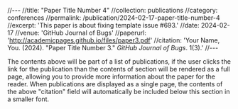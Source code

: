 //---
//title: "Paper Title Number 4"
//collection: publications
//category: conferences
//permalink: /publication/2024-02-17-paper-title-number-4
//excerpt: 'This paper is about fixing template issue #693.'
//date: 2024-02-17
//venue: 'GitHub Journal of Bugs'
//paperurl: 'http://academicpages.github.io/files/paper3.pdf'
//citation: 'Your Name, You. (2024). &quot;Paper Title Number 3.&quot; <i>GitHub Journal of Bugs</i>. 1(3).'
//---

The contents above will be part of a list of publications, if the user clicks the link for the publication than the contents of section will be rendered as a full page, allowing you to provide more information about the paper for the reader. When publications are displayed as a single page, the contents of the above "citation" field will automatically be included below this section in a smaller font.
